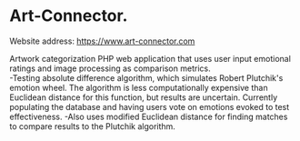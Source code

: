 # Art-Connector.  
Website address: https://www.art-connector.com

Artwork categorization PHP web application that uses user input emotional ratings and image processing 
as comparison metrics.  
  -Testing absolute difference algorithm, which simulates Robert Plutchik's emotion wheel. The algorithm is
  less computationally expensive than Euclidean distance for this function, but results are uncertain. Currently
  populating the database and having users vote on emotions evoked to test effectiveness.
  -Also uses modified Euclidean distance for finding matches to compare results to the Plutchik algorithm.



